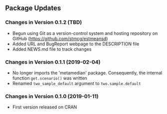 Package Updates
---------------

### Changes in Version 0.1.2 (TBD)

-   Begun using Git as a version-control system and hosting repository
    on GitHub (<https://github.com/stmcg/estmeansd>)
-   Added URL and BugReport webpage to the DESCRIPTION file
-   Added NEWS.md file to track changes

### Changes in Version 0.1.1 (2019-02-04)

-   No longer imports the 'metamedian' package. Consequently, the
    internal function `get.scenario()` was written
-   Renamed `two_sample_default` argument to `two.sample.default`

### Changes in Version 0.1.0 (2019-01-11)

-   First version released on CRAN
